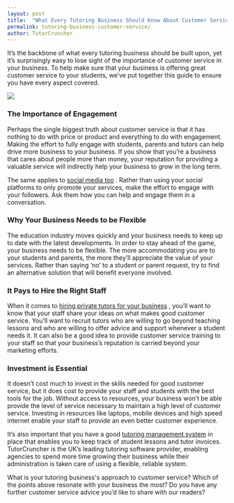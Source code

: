 ```yaml
---
layout: post
title:  "What Every Tutoring Business Should Know About Customer Service"
permalink: tutoring-business-customer-service/
author: TutorCruncher
---
```

It’s the backbone of what every tutoring business should be built upon, yet
it’s surprisingly easy to lose sight of the importance of customer service in
your business. To help make sure that your business is offering great customer
service to your students, we’ve put together this guide to ensure you have
every aspect covered.

<div class="img-holder full-width">
   <img src="{{ site.static}}/img/blogs/IMG_9165-1024x511.jpg" alt-text="Customer Service Tutoring"/>
</div>

### The Importance of Engagement

Perhaps the single biggest truth about customer service is that it has nothing
to do with price or product and everything to do with engagement. Making the
effort to fully engage with students, parents and tutors can help drive more
business to your business. If you show that you’re a business that cares about
people more than money, your reputation for providing a valuable service will
indirectly help your business to grow in the long term.

The same applies to [social media too](https://tutorcruncher.com/make-the-most-social-media/) . Rather than using your social platforms to only
promote your services, make the effort to engage with your followers. Ask them
how you can help and engage them in a conversation.

### Why Your Business Needs to be Flexible

The education industry moves quickly and your business needs to keep up to
date with the latest developments. In order to stay ahead of the game, your
business needs to be flexible. The more accommodating you are to your students
and parents, the more they’ll appreciate the value of your services. Rather
than saying ‘no’ to a student or parent request, try to find an alternative
solution that will benefit everyone involved.

### It Pays to Hire the Right Staff

When it comes to [hiring private tutors for your business](https://tutorcruncher.com/how-to-recruit-tutors-for-your-agency/) ,
you’ll want to know that your staff share your ideas on what makes good
customer service. You’ll want to recruit tutors who are willing to go beyond
teaching lessons and who are willing to offer advice and support whenever a
student needs it. It can also be a good idea to provide customer service
training to your staff so that your business’s reputation is carried beyond
your marketing efforts.

### Investment is Essential

It doesn’t cost much to invest in the skills needed for good customer service,
but it does cost to provide your staff and students with the best tools for
the job. Without access to resources, your business won’t be able provide the
level of service necessary to maintain a high level of customer service.
Investing in resources like laptops, mobile devices and high speed internet
enable your staff to provide an even better customer experience.

It’s also important that you have a good [tutoring management system](https://tutorcruncher.com/) in place that enables you to keep track of
student lessons and tutor invoices. TutorCruncher is the UK’s leading tutoring
software provider, enabling agencies to spend more time growing their business
while their administration is taken care of using a flexible, reliable system.

What is your tutoring business's approach to customer service? Which of the
points above resonate with your business the most? Do you have any further
customer service advice you’d like to share with our readers?
